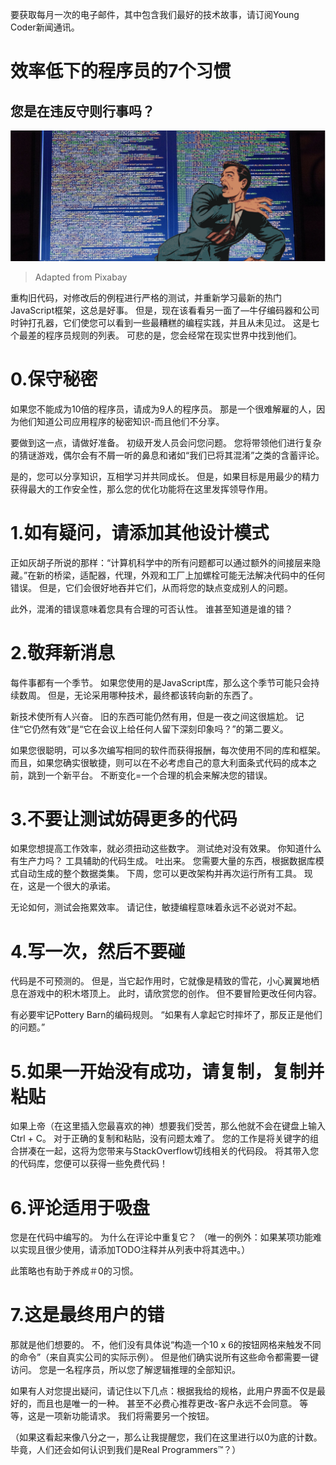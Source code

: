 
要获取每月一次的电子邮件，其中包含我们最好的技术故事，请订阅Young Coder新闻通讯。
# 效率低下的程序员的7个习惯
## 您是在违反守则行事吗？
![Adapted from Pixabay](1*k0niBhe48khD5crauKym1w.png)
> Adapted from Pixabay


重构旧代码，对修改后的例程进行严格的测试，并重新学习最新的热门JavaScript框架，这总是好事。 但是，现在该看看另一面了—牛仔编码器和公司时钟打孔器，它们使您可以看到一些最糟糕的编程实践，并且从未见过。 这是七个最差的程序员规则的列表。 可悲的是，您会经常在现实世界中找到他们。
# 0.保守秘密

如果您不能成为10倍的程序员，请成为9人的程序员。 那是一个很难解雇的人，因为他们知道公司应用程序的秘密知识-而且他们不分享。

要做到这一点，请做好准备。 初级开发人员会问您问题。 您将带领他们进行复杂的猜谜游戏，偶尔会有不屑一听的鼻息和诸如“我们已将其混淆”之类的含蓄评论。

是的，您可以分享知识，互相学习并共同成长。 但是，如果目标是用最少的精力获得最大的工作安全性，那么您的优化功能将在这里发挥领导作用。
# 1.如有疑问，请添加其他设计模式

正如灰胡子所说的那样：“计算机科学中的所有问题都可以通过额外的间接层来隐藏。”在新的桥梁，适配器，代理，外观和工厂上加螺栓可能无法解决代码中的任何错误。 但是，它们会很好地吞并它们，从而将您的缺点变成别人的问题。

此外，混淆的错误意味着您具有合理的可否认性。 谁甚至知道是谁的错？
# 2.敬拜新消息

每件事都有一个季节。 如果您使用的是JavaScript库，那么这个季节可能只会持续数周。 但是，无论采用哪种技术，最终都该转向新的东西了。

新技术使所有人兴奋。 旧的东西可能仍然有用，但是一夜之间这很尴尬。 记住“它仍然有效”是“它在会议上给任何人留下深刻印象吗？”的第二要义。

如果您很聪明，可以多次编写相同的软件而获得报酬，每次使用不同的库和框架。 而且，如果您确实很敏捷，则可以在不必考虑自己的意大利面条式代码的成本之前，跳到一个新平台。 不断变化=一个合理的机会来解决您的错误。
# 3.不要让测试妨碍更多的代码

如果您想提高工作效率，就必须扭动这些数字。 测试绝对没有效果。 你知道什么有生产力吗？ 工具辅助的代码生成。 吐出来。 您需要大量的东西，根据数据库模式自动生成的整个数据类集。 下周，您可以更改架构并再次运行所有工具。 现在，这是一个很大的承诺。

无论如何，测试会拖累效率。 请记住，敏捷编程意味着永远不必说对不起。
# 4.写一次，然后不要碰

代码是不可预测的。 但是，当它起作用时，它就像是精致的雪花，小心翼翼地栖息在游戏中的积木塔顶上。 此时，请欣赏您的创作。 但不要冒险更改任何内容。

有必要牢记Pottery Barn的编码规则。 “如果有人拿起它时摔坏了，那反正是他们的问题。”
# 5.如果一开始没有成功，请复制，复制并粘贴

如果上帝（在这里插入您最喜欢的神）想要我们受苦，那么他就不会在键盘上输入Ctrl + C。 对于正确的复制和粘贴，没有问题太难了。 您的工作是将关键字的组合拼凑在一起，这将为您带来与StackOverflow切线相关的代码段。 将其带入您的代码库，您便可以获得一些免费代码！
# 6.评论适用于吸盘

您是在代码中编写的。 为什么在评论中重复它？ （唯一的例外：如果某项功能难以实现且很少使用，请添加TODO注释并从列表中将其选中。）

此策略也有助于养成＃0的习惯。
# 7.这是最终用户的错

那就是他们想要的。 不，他们没有具体说“构造一个10 x 6的按钮网格来触发不同的命令”（来自真实公司的实际示例）。 但是他们确实说所有这些命令都需要一键访问。 您是一名程序员，所以您了解逻辑推理的全部知识。

如果有人对您提出疑问，请记住以下几点：根据我给的规格，此用户界面不仅是最好的，而且也是唯一的一种。 甚至不必费心推荐更改-客户永远不会同意。 等等，这是一项新功能请求。 我们将需要另一个按钮。

（如果这看起来像八分之一，那么让我提醒您，我们在这里进行以0为底的计数。毕竟，人们还会如何认识到我们是Real Programmers™？）
